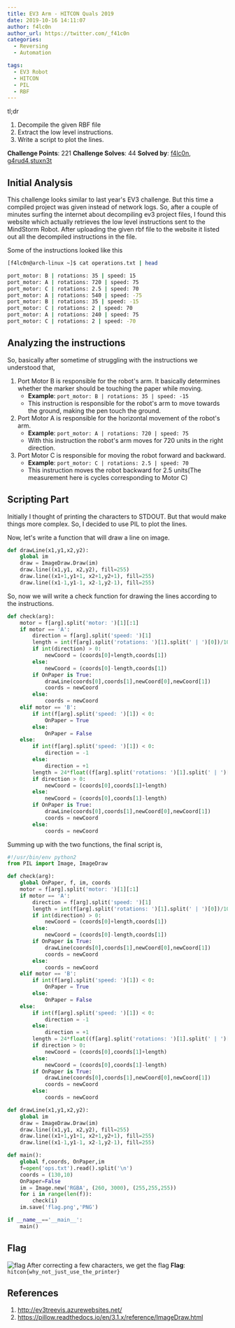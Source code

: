 ```yaml
---
title: EV3 Arm - HITCON Quals 2019
date: 2019-10-16 14:11:07
author: f4lc0n
author_url: https://twitter.com/_f41c0n
categories:
  - Reversing
  - Automation

tags:
  - EV3 Robot
  - HITCON
  - PIL
  - RBF
---
```

tl;dr
1. Decompile the given RBF file
2. Extract the low level instructions.
3. Write a script to plot the lines.

<!--more-->
**Challenge Points**: 221
**Challenge Solves**: 44
**Solved by**: [f4lc0n](https://twitter.com/_f41c0n), [g4rud4](twitter.com/NihithNihi),[stuxn3t](twitter.com/_abhiramkumar)

## Initial Analysis

This challenge looks similar to last year's EV3 challenge. But this time a compiled project was given instead of network logs.
So, after a couple of minutes surfing the internet about decompiling ev3 project files, I found this website which actually retrieves the low level instructions sent to the MindStorm Robot. After uploading the given rbf file to the website it listed out all the decompiled instructions in the file.

Some of the instructions looked like this
```bash
[f4lc0n@arch-linux ~]$ cat operations.txt | head

port_motor: B | rotations: 35 | speed: 15
port_motor: A | rotations: 720 | speed: 75
port_motor: C | rotations: 2.5 | speed: 70
port_motor: A | rotations: 540 | speed: -75
port_motor: B | rotations: 35 | speed: -15
port_motor: C | rotations: 2 | speed: 70
port_motor: A | rotations: 240 | speed: 75
port_motor: C | rotations: 2 | speed: -70
```   


## Analyzing the instructions

So, basically after sometime of struggling with the instructions we understood that,

 1. Port Motor B is responsible for the robot's arm. It basically determines whether the marker should be touching the paper while moving.
     - **Example**: ```port_motor: B | rotations: 35 | speed: -15```
     - This instruction is responsible for the robot's arm to move towards the ground, making the pen touch the ground.
 2. Port Motor A is responsible for the horizontal movement of the robot's arm.
     - **Example**: ```port_motor: A | rotations: 720 | speed: 75```
     - With this instruction the robot's arm moves for 720 units in the right direction.
 3. Port Motor C is responsible for moving the robot forward and backward.
     - **Example**: ```port_motor: C | rotations: 2.5 | speed: 70```
     - This instruction moves the robot backward for 2.5 units(The measurement here is cycles corresponding to Motor C)

## Scripting Part
Initially I thought of printing the characters to STDOUT. But that would make things more complex. So, I decided to use PIL to plot the lines.

Now, let's write a function that will draw a line on image.

```python
def drawLine(x1,y1,x2,y2):
    global im
    draw = ImageDraw.Draw(im)
    draw.line((x1,y1, x2,y2), fill=255)
    draw.line((x1+1,y1+1, x2+1,y2+1), fill=255)
    draw.line((x1-1,y1-1, x2-1,y2-1), fill=255)
```

So, now we will write a check function for drawing the lines according to the instructions.

```python
def check(arg):
    motor = f[arg].split('motor: ')[1][:1]
    if motor == 'A':
        direction = f[arg].split('speed: ')[1]
        length = int(f[arg].split('rotations: ')[1].split(' | ')[0])/10
        if int(direction) > 0:
            newCoord = (coords[0]+length,coords[1])
        else:
            newCoord = (coords[0]-length,coords[1])
        if OnPaper is True:
            drawLine(coords[0],coords[1],newCoord[0],newCoord[1])
            coords = newCoord
        else:
            coords = newCoord
    elif motor == 'B':
        if int(f[arg].split('speed: ')[1]) < 0:
            OnPaper = True
        else:
            OnPaper = False
    else:
        if int(f[arg].split('speed: ')[1]) < 0:
            direction = -1
        else:
            direction = +1
        length = 24*float((f[arg].split('rotations: ')[1].split(' | ')[0]))
        if direction > 0:
            newCoord = (coords[0],coords[1]+length)
        else:
            newCoord = (coords[0],coords[1]-length)
        if OnPaper is True:
            drawLine(coords[0],coords[1],newCoord[0],newCoord[1])
            coords = newCoord
        else:
            coords = newCoord
```

Summing up with the two functions, the final script is,

```python
#!/usr/bin/env python2
from PIL import Image, ImageDraw

def check(arg):
    global OnPaper, f, im, coords
    motor = f[arg].split('motor: ')[1][:1]
    if motor == 'A':
        direction = f[arg].split('speed: ')[1]
        length = int(f[arg].split('rotations: ')[1].split(' | ')[0])/10
        if int(direction) > 0:
            newCoord = (coords[0]+length,coords[1])
        else:
            newCoord = (coords[0]-length,coords[1])
        if OnPaper is True:
            drawLine(coords[0],coords[1],newCoord[0],newCoord[1])
            coords = newCoord
        else:
            coords = newCoord
    elif motor == 'B':
        if int(f[arg].split('speed: ')[1]) < 0:
            OnPaper = True
        else:
            OnPaper = False
    else:
        if int(f[arg].split('speed: ')[1]) < 0:
            direction = -1
        else:
            direction = +1
        length = 24*float((f[arg].split('rotations: ')[1].split(' | ')[0]))
        if direction > 0:
            newCoord = (coords[0],coords[1]+length)
        else:
            newCoord = (coords[0],coords[1]-length)
        if OnPaper is True:
            drawLine(coords[0],coords[1],newCoord[0],newCoord[1])
            coords = newCoord
        else:
            coords = newCoord

def drawLine(x1,y1,x2,y2):
    global im
    draw = ImageDraw.Draw(im)
    draw.line((x1,y1, x2,y2), fill=255)
    draw.line((x1+1,y1+1, x2+1,y2+1), fill=255)
    draw.line((x1-1,y1-1, x2-1,y2-1), fill=255)

def main():
    global f,coords, OnPaper,im
    f=open('ops.txt').read().split('\n')
    coords = (130,10)
    OnPaper=False
    im = Image.new('RGBA', (260, 3000), (255,255,255))
    for i in range(len(f)):
        check(i)
    im.save('flag.png','PNG')

if __name__=='__main__':
    main()
```


## Flag

![flag](flag.jpg)
After correcting a few characters, we get the flag
**Flag**: `hitcon{why_not_just_use_the_printer}`

## References
1. http://ev3treevis.azurewebsites.net/
2. https://pillow.readthedocs.io/en/3.1.x/reference/ImageDraw.html

